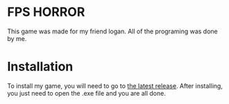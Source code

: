 # FPS HORROR

This game was made for my friend logan. All of the programing was done by me.


# Installation

To install my game, you will need to go to [the latest release](https://github.com/Sebimmortal/FPS-horror/releases/tag/windows). After installing, you just need to open the .exe file and you are all done.

